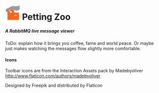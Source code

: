 # ![Petting Zoo](https://raw.githubusercontent.com/MvRens/PettingZoo/master/PettingZoo/Images/PettingZoo-48.png) Petting Zoo
##### A RabbitMQ live message viewer

ToDo: explain how it brings you coffee, fame and world peace. Or maybe just makes watching the messages flow slightly more comfortable.


#### Icons

Toolbar icons are from the Interaction Assets pack by Madebyoliver
<http://www.flaticon.com/authors/madebyoliver>

Designed by Freepik and distributed by Flaticon